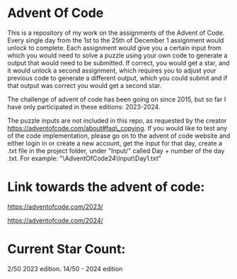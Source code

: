 # Advent Of Code

This is a repository of my work on the assignments of the Advent of Code. Every single day from the 1st to the 25th of December 1 assignment would unlock to complete. Each assignment would give you a certain input from which you would need to solve a puzzle using your own code to generate a output that would need to be submitted. If correct, you would get a star, and it would unlock a second assignment, which requires you to adjust your previous code to generate a different output, which you could submit and if that output was correct you would get a second star.

The challenge of advent of code has been going on since 2015, but so far I have only participated in these editions: 2023-2024.

The puzzle inputs are not included in this repo, as requested by the creator https://adventofcode.com/about#faq\_copying. If you would like to test any of the code implementation, please go on to the advent of code website and either login in or create a new account, get the input for that day, create a .txt file in the project folder, under "Input/" called Day + number of the day .txt. For example: "\\AdventOfCode24\\Input\\Day1.txt"

# Link towards the advent of code:

https://adventofcode.com/2023/

https://adventofcode.com/2024/

# Current Star Count:

2/50 2023 edition. 14/50 - 2024 edition

